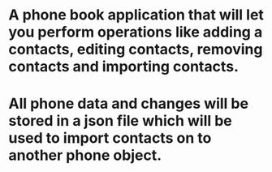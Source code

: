 # A phone book application that will let you perform operations like adding a contacts, editing contacts, removing contacts and importing contacts. 
# All phone data and changes will be stored in a json file which will be used to import contacts on to another phone object. 